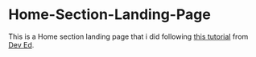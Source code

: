 # Home-Section-Landing-Page

This is a Home section landing page that i did following [this tutorial](https://youtu.be/ZeDP-rzOnAA) from [Dev Ed](https://www.youtube.com/channel/UClb90NQQcskPUGDIXsQEz5Q).




